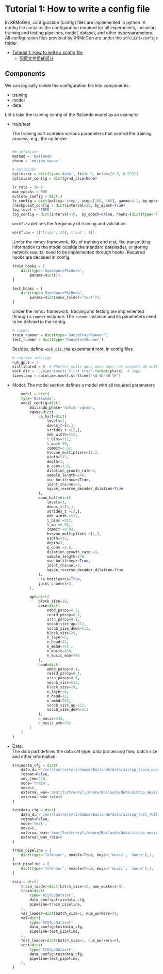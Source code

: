 # Tutorial 1: How to write a config file


In XRMoGen, configuration (config) files are implemented in python.
A config file contains the configuration required for all experiments, including training and testing pipelines, model, dataset, and other hyperparameters.
All configuration files provided by XRMoGen are under the `$PROJECT/configs` folder.

<!-- TOC -->

- [Tutorial 1: How to write a config file](#tutorial-1-how-to-write-a-config-file)
  - [配置文件组成部分](#配置文件组成部分)

<!-- TOC -->

## Components
We can logically divide the configuration file into components:
* training
* model
* data

Let's take the training config of the Bailando model as an example:

* train/test

    The training part contains various parameters that control the training process, e.g., the optimizer
    ```python

    ## optimizer
    method = 'bailando'
    phase = 'motion vqvae'

    # optimizer
    optimizer = dict(type='Adam', lr=3e-5, betas=[0.5, 0.999])
    optimizer_config = dict(grad_clip=None)

    lr_rate = 3e-5
    max_epochs = 500
    evalute_config = dict()
    lr_config = dict(policy='step', step=[100, 200], gamma=0.1, by_epoch=True)
    checkpoint_config = dict(interval=20, by_epoch=True)
    log_level = 'INFO'
    log_config = dict(interval=10,  by_epoch=False, hooks=[dict(type='TextLoggerHook')])
    ```

    `workflow` defines the frequency of training and validation
    ```python
    workflow = [('train', 20), ('val', 1)]
    ```

    Under the mmcv framework, IOs of training and test, like transmitting information to the model outside the standard dataloader, or storing network results,  need to be implemented through hooks.
    Required hooks are declared in config

    ```python
    train_hooks = [
        dict(type='SaveDancePKLHook',
            params=dict()),
    ]

    test_hooks = [
        dict(type='SaveDancePKLHook',
            params=dict(save_folder='test')),
    ]
    ```

    Under the mmcv framework, training and testing are implemented through a `runner` instance. The `runner` instance and its parameters need to be defined in the config.
    ```python
    # runner
    train_runner = dict(type='DanceTrainRunner')
    test_runner = dict(type='DanceTestRunner')
    ```

    Besides, define `work_dir`, the experiment root, in config files
    ```python
    # runtime settings
    num_gpus = 1
    distributed = 0  # Whether multi-gpu; mmcv does not support dp multi-card well, so either single card or ddp multi-card
    work_dir = './experiments_first_try/'.format(phase)  # noqa
    timestamp = datetime.now().strftime("%d-%b-%H-%M")
    ```





* Model:
    The model section defines a model with all required parameters
    ```python
        model = dict(
        type='Bailando',
        model_config=dict(
            bailando_phase='motion vqvae',
            vqvae=dict(
                up_half=dict(
                    levels=1,
                    downs_t=[3,],
                    strides_t =[2,],
                    emb_width=512,
                    l_bins=512,
                    l_mu=0.99,
                    commit=0.02,
                    hvqvae_multipliers=[1,],
                    width=512,
                    depth=3,
                    m_conv=1.0,
                    dilation_growth_rate=3,
                    sample_length=240,
                    use_bottleneck=True,
                    joint_channel=3,
                    vqvae_reverse_decoder_dilation=True
                ),
                down_half=dict(
                    levels=1,
                    downs_t=[3,],
                    strides_t =[2,],
                    emb_width =512,
                    l_bins =512,
                    l_mu =0.99,
                    commit =0.02,
                    hvqvae_multipliers =[1,],
                    width=512,
                    depth=3,
                    m_conv =1.0,
                    dilation_growth_rate =3,
                    sample_length=240,
                    use_bottleneck=True,
                    joint_channel=3,
                    vqvae_reverse_decoder_dilation=True
                ),
                use_bottleneck=True,
                joint_channel=3,
            ),

            gpt=dict(
                block_size=29,
                base=dict(
                    embd_pdrop=0.1,
                    resid_pdrop=0.1,
                    attn_pdrop=0.1,
                    vocab_size_up=512,
                    vocab_size_down=512,
                    block_size=29,
                    n_layer=6,
                    n_head=12,
                    n_embd=768 ,
                    n_music=438,
                    n_music_emb=768
                ),
                head=dict(
                    embd_pdrop=0.1,
                    resid_pdrop=0.1,
                    attn_pdrop=0.1,
                    vocab_size=512,
                    block_size=29,
                    n_layer=6,
                    n_head=12,
                    n_embd=768,
                    vocab_size_up=512,
                    vocab_size_down=512
                ),
                n_music=438,
                n_music_emb=768
            )
        )
    )
    ```

* Data:  
    The data part defines the data set type, data processing flow, batch size and other information.
    ```python  
    traindata_cfg = dict(
        data_dir='/mnt/lustre/syli/dance/Bailando/data/aistpp_train_wav',
        rotmat=False,
        seq_len=240,
        mode='train',
        move=8,
        external_wav='/mnt/lustre/syli/dance/Bailando/data/aistpp_music_feat_7.5fps',
        external_wav_rate=8
    )

    testdata_cfg = dict(
        data_dir='/mnt/lustre/syli/dance/Bailando/data/aistpp_test_full_wav',
        rotmat=False,
        mode='test',
        move=8,
        external_wav='/mnt/lustre/syli/dance/Bailando/data/aistpp_music_feat_7.5fps',
        external_wav_rate=8
    )

    train_pipeline = [
        dict(type='ToTensor', enable=True, keys=['music', 'dance'],),
    ]
    test_pipeline = [
        dict(type='ToTensor', enable=True, keys=['music', 'dance'],),
    ]

    data = dict(
        train_loader=dict(batch_size=32, num_workers=8),
        train=dict(
            type='AISTppDataset',
            data_config=traindata_cfg,
            pipeline=train_pipeline,
        ),
        val_loader=dict(batch_size=1, num_workers=8),
        val=dict(
            type='AISTppDataset',
            data_config=testdata_cfg,
            pipeline=test_pipeline,
        ),
        test_loader=dict(batch_size=1, num_workers=8),
        test=dict(
            type='AISTppDataset',
            data_config=testdata_cfg,
            pipeline=test_pipeline,
        ),
    )
    ```
